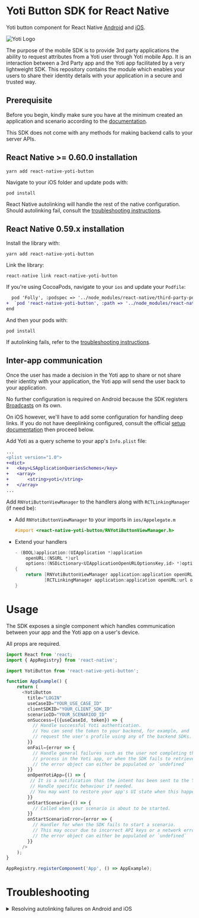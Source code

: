 
# Yoti Button SDK for React Native

Yoti button component for React Native [Android]([https://github.com/getyoti/android-sdk-button](https://github.com/getyoti/android-sdk-button)) and [iOS]([https://github.com/getyoti/ios-sdk-button](https://github.com/getyoti/ios-sdk-button)).

![Yoti Logo](https://www.yoti.com/wp-content/themes/yoti/assets/images/logo.svg)

The purpose of the mobile SDK is to provide 3rd party applications the ability to request attributes from a Yoti user through Yoti mobile App. It is an interaction between a 3rd Party app and the Yoti app facilitated by a very lightweight SDK. This repository contains the module which enables your users to share their identity details with your application in a secure and trusted way.

## Prerequisite

Before you begin, kindly make sure you have at the minimum created an application and scenario according to the [documentation](https://www.yoti.com/developers).

This SDK does not come with any methods for making backend calls to your server APIs.

## React Native >= 0.60.0 installation

`yarn add react-native-yoti-button`

Navigate to your iOS folder and update pods with:

`pod install`

React Native autolinking will handle the rest of the native configuration. Should autolinking fail, consult the [troubleshooting instructions](#troubleshooting).

## React Native 0.59.x installation

Install the library with:

`yarn add react-native-yoti-button`

Link the library:

`react-native link react-native-yoti-button`

If you're using CocoaPods, navigate to your `ios` and update your `Podfile`:

```diff
  pod 'Folly', :podspec => '../node_modules/react-native/third-party-podspecs/Folly.podspec'
+  `pod 'react-native-yoti-button', :path => '../node_modules/react-native-yoti-button/react-native-yoti-button.podspec'`
end
```

And then your pods with:

`pod install`

If autolinking fails, refer to the [troubleshooting instructions](#troubleshooting).

## Inter-app communication

Once the user has made a decision in the Yoti app to share or not share their identity with your application, the Yoti app will send the user back to your application.

No further configuration is required on Android because the SDK registers [Broadcasts](https://developer.android.com/guide/components/broadcasts) on its own.

On iOS however, we'll have to add some configuration for handling deep links. If you do not have deeplinking configured, consult the official [setup documentation](https://reactnative.dev/docs/linking) then proceed below.

Add Yoti as a query scheme to your app's `Info.plist` file:

```diff
...
<plist version="1.0">
+<dict>
+	<key>LSApplicationQueriesSchemes</key>
+	<array>
+  		<string>yoti</string>
+	</array>
...
```

Add `RNYotiButtonViewManager` to the handlers along with `RCTLinkingManager` (if need be):

- Add `RNYotiButtonViewManager` to your imports in `ios/Appelegate.m`

  ```objective-c
  #import <react-native-yoti-button/RNYotiButtonViewManager.h>
  ```

- Extend your handlers

  ```objective-c
  - (BOOL)application:(UIApplication *)application
      openURL:(NSURL *)url
      options:(NSDictionary<UIApplicationOpenURLOptionsKey,id> *)options
  {
      return [RNYotiButtonViewManager application:application openURL:url options:options] ||
             [RCTLinkingManager application:application openURL:url options:options];
  }
   ```

# Usage

The SDK exposes a single component which handles communication between your app and the Yoti app on a user's device.

All props are required. 

```javascript
import React from 'react;
import { AppRegistry} from 'react-native';

import YotiButton from 'react-native-yoti-button';

function AppExample() {
    return (
      <YotiButton
        title="LOGIN"
        useCaseID="YOUR_USE_CASE_ID"
        clientSDKID="YOUR_CLIENT_SDK_ID"
        scenarioID="YOUR_SCENARIOD_ID"
        onSuccess={({useCaseId, token}) => {
          // Handle successful Yoti authentication.
          // You can send the token to your backend, for example, and
          // request the user's profile using any of the backend SDKs.
        }}
        onFail={error => {
          // Handle general failures such as the user not completing the Share
          // process in the Yoti app, or when the SDK fails to retrieve a useCaseID and token
          // the error object can either be populated or `undefined`
        }}
        onOpenYotiApp={() => {
         // It is a notification that the intent has been sent to the Yoti app.
         // Handle specific behaviour if needed.
         // You may want to restore your app's UI state when this happens.
        }}
        onStartScenario={() => {
          // Called when your scenario is about to be started.
        }}
        onStartScenarioError={error => {
          // Handler for when the SDK fails to start a scenario.
          // This may occur due to incorrect API keys or a network error.
          // the error object can either be populated or `undefined`
        }}
      />
    );
}

AppRegistry.registerComponent('App', () => AppExample);
```

# Troubleshooting

<details>
	<summary>Resolving autolinking failures on Android and iOS</summary>


### iOS

Linker errors pertaining to Swift libraries such as `swiftFoundation` can be resolved with one or more of the solutions mentioned [in this oft-quoted StackOverflow discussion](https://stackoverflow.com/questions/52536380/why-linker-link-static-libraries-with-errors-ios), depending on your React Native version and project setup.

### Android

Android linking is performed in 3 steps:

#### android/settings.gradle

Add the following to your settings.gradle file as a new entry before the last line which has `include ':app'`:

```diff
+   include ':react-native-yoti-button'
+   project(':react-native-yoti-button').projectDir = new
+   File(rootProject.projectDir, '../node_modules/react-native-yoti-button/src/android')

    include ':app'
```

#### android/app/build.gradle

Find the `dependencies` block in your build.gradle file and add `implementation project(':react-native-yoti-button')`:

```diff
dependencies {
   ...
+   implementation project(':react-native-yoti-button')
}
```


#### android/app/src/main/java/..../MainApplication.java

Add an import for the package:

```diff
import android.app.Application;
import com.facebook.react.ReactApplication;
+ import com.yoti.reactnative.RNYotiButtonPackage;
```

Find the `getPackages` function and add `new RNYotiButtonPackage()` to the list of packages.

```diff
@Override
protected List<ReactPackage> getPackages() {
    return Arrays.<ReactPackage>asList(
        new MainReactPackage(),
+       new RNYotiButtonPackage(),
        ...
```

</details>
